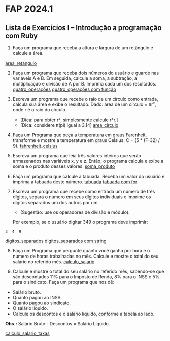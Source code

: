 # FAP 2024.1

## Lista de Exercícios I – Introdução a programação com Ruby

1. Faça um programa que receba a altura e largura de um retângulo e calcule a área.

[area_retangulo](../Lista01/1area_retangulo.rb)

2. Faça um programa que receba dois números do usuário e guarde nas variáveis A e B. Em seguida, calcule a soma, a subtração, a multiplicação e divisão de A por B. Imprima cada um dos resultados.
[quatro_operações](../Lista01/2quatro_operações.rb)
[quatro_operações com função](../Lista01/2quatro_operações_func.rb)

3. Escreva um programa que recebe o raio de um círculo como entrada, calcula sua área e exibe o resultado. Dado: área de um círculo = πr², onde r é o raio do círculo. 
   - [Dica: para obter r², simplesmente calcule r\*r.] 
   - [Dica: considere π(pi) igual a 3,14]
[area_circulo](../Lista01/3area_circulo.rb)

4. Faça um Programa que peça a temperatura em graus Farenheit, transforme e mostre a temperatura em graus Celsius. C = (5 * (F-32) / 9). 
[fahrenheit_celsius](../Lista01/4fahrenheit_celsius.rb)

5. Escreva um programa que leia três valores inteiros que serão armazenados nas variáveis x, y e z. Então, o programa calcula e exibe a soma e o produto desses valores.
[soma_produto](../Lista01/5soma_produto.rb)

6. Faça um programa que calcule a tabuada. Receba um valor do usuário e imprima a tabuada deste número.
[tabuada](../Lista01/6tabuada.rb)
[tabuada com for](../Lista01/6tabuada_for.rb)

7. Escreva um programa que recebe como entrada um número de três dígitos, separa o número em seus dígitos individuais e imprime os dígitos separados um dos outros por um. 
   - (Sugestão: use os operadores de divisão e módulo).

   Por exemplo, se o usuário digitar 349 o programa deve imprimir:
```
3  4  9
```
[digitos_separados](../Lista01/7digitos_separados.rb)
[digitos_separados com string](../Lista01/7digitos_separados_string.rb)


8. Faça um Programa que pergunte quanto você ganha por hora e o número de horas trabalhadas no mês. Calcule e mostre o total do seu salário no referido mês.
[calculo_salario](../Lista01/8calculo_salario.rb)


9. Calcule e mostre o total do seu salário no referido mês, sabendo-se que são descontados 11% para o Imposto de Renda, 8% para o INSS e 5% para o sindicato. Faça um programa que nos dê:
- Salário bruto.
- Quanto pagou ao INSS.
- Quanto pagou ao sindicato.
- O salário líquido.
- Calcule os descontos e o salário líquido, conforme a tabela ao lado.

**Obs.:** Salário Bruto - Descontos = Salário Líquido.

[calculo_salario_taxas](../Lista01/8calculo_salario_taxas.rb)